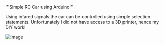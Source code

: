 '''Simple RC Car using Arduino'''

Using infared signals the car can be controlled using simple selection statements. Unfortunately I did not have access to a 3D printer, hence my DIY work!


![image](https://github.com/user-attachments/assets/1730a3b7-12cc-42d6-a2e3-8d8977bd3919)

